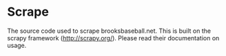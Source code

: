 # Scrape #

The source code used to scrape brooksbaseball.net. This is built on the scrapy framework (http://scrapy.org/). Please read their documentation on usage.
